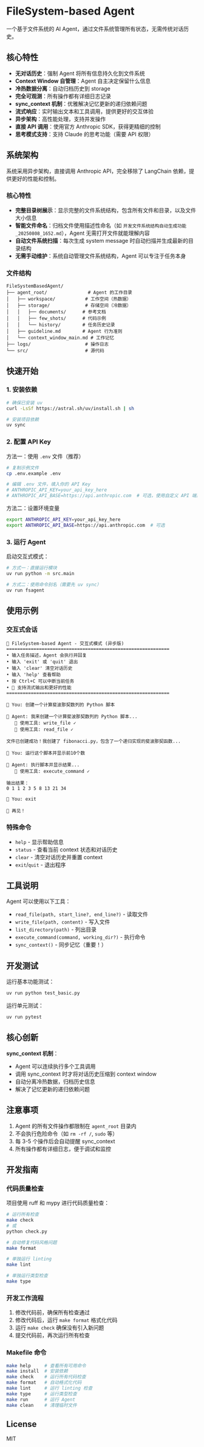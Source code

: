 # FileSystem-based Agent

一个基于文件系统的 AI Agent，通过文件系统管理所有状态，无需传统对话历史。

## 核心特性

- **无对话历史**：强制 Agent 将所有信息持久化到文件系统
- **Context Window 自管理**：Agent 自主决定保留什么信息
- **冷热数据分离**：自动归档历史到 storage
- **完全可观测**：所有操作都有详细日志记录
- **sync_context 机制**：优雅解决记忆更新的递归依赖问题
- **流式响应**：实时输出文本和工具调用，提供更好的交互体验
- **异步架构**：高性能处理，支持并发操作
- **直接 API 调用**：使用官方 Anthropic SDK，获得更精细的控制
- **思考模式支持**：支持 Claude 的思考功能（需要 API 权限）

## 系统架构

系统采用异步架构，直接调用 Anthropic API，完全移除了 LangChain 依赖，提供更好的性能和控制。

### 核心特性

- **完整目录树展示**：显示完整的文件系统结构，包含所有文件和目录，以及文件大小信息
- **智能文件命名**：归档文件使用描述性命名（如 `开发文件系统结构自动生成功能_20250808_1652.md`），Agent 无需打开文件就能理解内容
- **自动文件系统扫描**：每次生成 system message 时自动扫描并生成最新的目录结构
- **无需手动维护**：系统自动管理文件系统结构，Agent 可以专注于任务本身

### 文件结构

```
FileSystemBasedAgent/
├── agent_root/               # Agent 的工作目录
│   ├── workspace/           # 工作空间（热数据）
│   ├── storage/             # 存储空间（冷数据）
│   │   ├── documents/      # 参考文档
│   │   ├── few_shots/      # 代码示例
│   │   └── history/        # 任务历史记录
│   ├── guideline.md        # Agent 行为准则
│   └── context_window_main.md # 工作记忆
├── logs/                    # 操作日志
└── src/                     # 源代码
```

## 快速开始

### 1. 安装依赖

```bash
# 确保已安装 uv
curl -LsSf https://astral.sh/uv/install.sh | sh

# 安装项目依赖
uv sync
```

### 2. 配置 API Key

方法一：使用 `.env` 文件（推荐）
```bash
# 复制示例文件
cp .env.example .env

# 编辑 .env 文件，填入你的 API Key
# ANTHROPIC_API_KEY=your_api_key_here
# ANTHROPIC_API_BASE=https://api.anthropic.com  # 可选，使用自定义 API 端点
```

方法二：设置环境变量
```bash
export ANTHROPIC_API_KEY=your_api_key_here
export ANTHROPIC_API_BASE=https://api.anthropic.com  # 可选
```

### 3. 运行 Agent

启动交互式模式：
```bash
# 方式一：直接运行模块
uv run python -m src.main

# 方式二：使用命令别名（需要先 uv sync）
uv run fsagent
```

## 使用示例

### 交互式会话
```
🤖 FileSystem-based Agent - 交互式模式 (异步版)
============================================================
• 输入任务描述，Agent 会执行并回复
• 输入 'exit' 或 'quit' 退出
• 输入 'clear' 清空对话历史
• 输入 'help' 查看帮助
• 按 Ctrl+C 可以中断当前任务
• 🚀 支持流式输出和更好的性能
============================================================

👤 You: 创建一个计算斐波那契数列的 Python 脚本

🤖 Agent: 我来创建一个计算斐波那契数列的 Python 脚本...
   🔧 使用工具: write_file ✓
   🔧 使用工具: read_file ✓

文件已创建成功！我创建了 fibonacci.py，包含了一个递归实现的斐波那契函数...

👤 You: 运行这个脚本并显示前10个数

🤖 Agent: 执行脚本并显示结果...
   🔧 使用工具: execute_command ✓

输出结果：
0 1 1 2 3 5 8 13 21 34

👤 You: exit

👋 再见！
```

### 特殊命令
- `help` - 显示帮助信息
- `status` - 查看当前 context 状态和对话历史
- `clear` - 清空对话历史并重置 context
- `exit`/`quit` - 退出程序

## 工具说明

Agent 可以使用以下工具：

- `read_file(path, start_line?, end_line?)` - 读取文件
- `write_file(path, content)` - 写入文件
- `list_directory(path)` - 列出目录
- `execute_command(command, working_dir?)` - 执行命令
- `sync_context()` - 同步记忆（重要！）

## 开发测试

运行基本功能测试：
```bash
uv run python test_basic.py
```

运行单元测试：
```bash
uv run pytest
```

## 核心创新

**sync_context 机制**：
- Agent 可以连续执行多个工具调用
- 调用 sync_context 时才将对话历史压缩到 context window
- 自动分离冷热数据，归档历史信息
- 解决了记忆更新的递归依赖问题

## 注意事项

1. Agent 的所有文件操作都限制在 `agent_root` 目录内
2. 不会执行危险命令（如 `rm -rf /`, `sudo` 等）
3. 每 3-5 个操作后会自动提醒 sync_context
4. 所有操作都有详细日志，便于调试和监控

## 开发指南

### 代码质量检查

项目使用 ruff 和 mypy 进行代码质量检查：

```bash
# 运行所有检查
make check
# 或
python check.py

# 自动修复代码风格问题
make format

# 单独运行 linting
make lint

# 单独运行类型检查
make type
```

### 开发工作流程

1. 修改代码前，确保所有检查通过
2. 修改代码后，运行 `make format` 格式化代码
3. 运行 `make check` 确保没有引入新问题
4. 提交代码前，再次运行所有检查

### Makefile 命令

```bash
make help     # 查看所有可用命令
make install  # 安装依赖
make check    # 运行所有代码检查
make format   # 自动格式化代码
make lint     # 运行 linting 检查
make type     # 运行类型检查
make run      # 运行 Agent
make clean    # 清理临时文件
```

## License

MIT